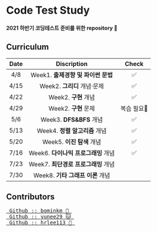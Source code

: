 # Code Test Study  
#### 2021 하반기 코딩테스트 준비를 위한 repository &#128194; 
  
## Curriculum 
Date | Discription | Check
:-: | :-: | :-:
4/8 | Week1. **출제경향 및 파이썬 문법** | ✅  
4/15 | Week2. **그리디** 개념·문제 | ✅  
4/22 | Week2. **구현** 개념 | ✅
4/29 | Week2. **구현** 문제 | 복습 필요🔎
5/6 | Week3. **DFS&BFS** 개념 | ✅
5/13 | Week4. **정렬 알고리즘** 개념 | ✅
5/20 | Week5. **이진 탐색** 개념 | ✅
7/16 | Week6. **다이나믹 프로그래밍** 개념 | ✅
7/23 | Week7. **최단경로 프로그래밍** 개념 |
7/30 | Week8. **기타 그래프 이론** 개념 |


## Contributors  
<pre>
<a href="https://github.com/bominkm"> Github :: bominkm &#128059; </a>  
<a href="https://github.com/yunee29"> Github :: yunee29 &#128049; </a>  
<a href="https://github.com/hrlee113"> Github :: hrlee113 &#128036; </a>
</pre>
